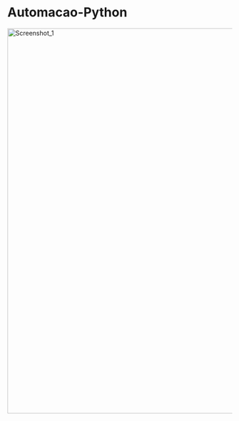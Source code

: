 ﻿# Automacao-Python

<img width="1553" height="865" alt="Screenshot_1" src="https://github.com/user-attachments/assets/a60ded92-7c64-4375-99d7-c38175152f3a" />
